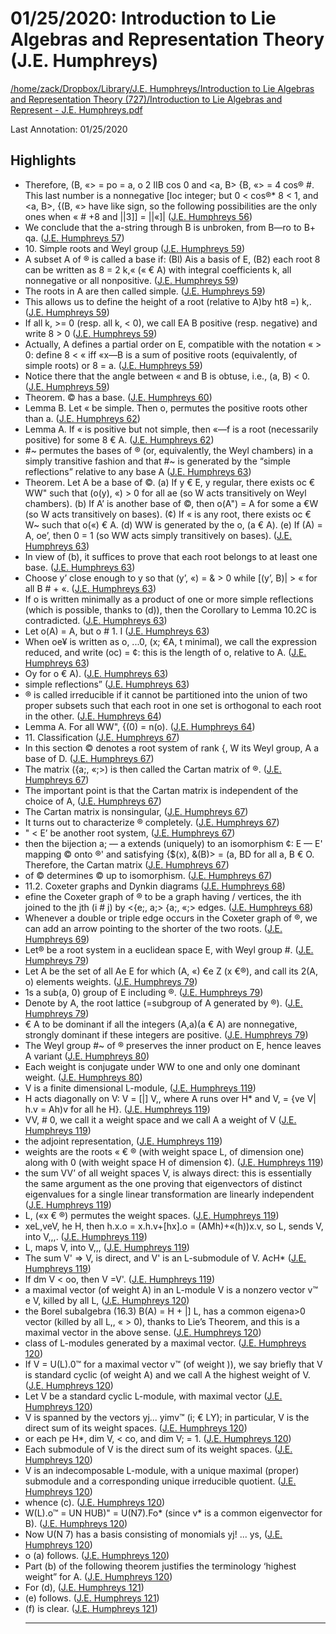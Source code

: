 # 01/25/2020: Introduction to Lie Algebras and Representation Theory (J.E. Humphreys)

<a href='file:////home/zack/Dropbox/Library/J.E. Humphreys/Introduction to Lie Algebras and Representation Theory (727)/Introduction to Lie Algebras and Represent - J.E. Humphreys.pdf' target='_blank'>/home/zack/Dropbox/Library/J.E. Humphreys/Introduction to Lie Algebras and Representation Theory (727)/Introduction to Lie Algebras and Represent - J.E. Humphreys.pdf</a>

Last Annotation: 01/25/2020

## Highlights

- Therefore, \(B, «> = po = a, o 2 IIB cos 0 and <a, B> {B, «> = 4 cos® #\. This last number is a nonnegative [loc integer; but 0 < cos®\* 8 < 1, and <a, B>, {\(B, «> have like sign, so the following possibilities are the only ones when « # +8 and ||3]] = ||«]| (<a href="file:////home/zack/Dropbox/Library/J.E. Humphreys/Introduction to Lie Algebras and Representation Theory (727)/Introduction to Lie Algebras and Represent - J.E. Humphreys.pdf#page=56" target="_blank">J.E. Humphreys 56</a>)
- We conclude that the a-string through B is unbroken, from B—ro to B+ qa\. (<a href="file:////home/zack/Dropbox/Library/J.E. Humphreys/Introduction to Lie Algebras and Representation Theory (727)/Introduction to Lie Algebras and Represent - J.E. Humphreys.pdf#page=57" target="_blank">J.E. Humphreys 57</a>)
- 10\. Simple roots and Weyl group (<a href="file:////home/zack/Dropbox/Library/J.E. Humphreys/Introduction to Lie Algebras and Representation Theory (727)/Introduction to Lie Algebras and Represent - J.E. Humphreys.pdf#page=59" target="_blank">J.E. Humphreys 59</a>)
- A subset A of ® is called a base if: \(Bl\) Ais a basis of E, \(B2\) each root 8 can be written as 8 = 2 k,« \(« € A\) with integral coefficients k, all nonnegative or all nonpositive\. (<a href="file:////home/zack/Dropbox/Library/J.E. Humphreys/Introduction to Lie Algebras and Representation Theory (727)/Introduction to Lie Algebras and Represent - J.E. Humphreys.pdf#page=59" target="_blank">J.E. Humphreys 59</a>)
- The roots in A are then called simple\. (<a href="file:////home/zack/Dropbox/Library/J.E. Humphreys/Introduction to Lie Algebras and Representation Theory (727)/Introduction to Lie Algebras and Represent - J.E. Humphreys.pdf#page=59" target="_blank">J.E. Humphreys 59</a>)
- This allows us to define the height of a root \(relative to A\)by ht8 =\) k,\. (<a href="file:////home/zack/Dropbox/Library/J.E. Humphreys/Introduction to Lie Algebras and Representation Theory (727)/Introduction to Lie Algebras and Represent - J.E. Humphreys.pdf#page=59" target="_blank">J.E. Humphreys 59</a>)
- If all k, >= 0 \(resp\. all k, < 0\), we call EA B positive \(resp\. negative\) and write 8 > 0 (<a href="file:////home/zack/Dropbox/Library/J.E. Humphreys/Introduction to Lie Algebras and Representation Theory (727)/Introduction to Lie Algebras and Represent - J.E. Humphreys.pdf#page=59" target="_blank">J.E. Humphreys 59</a>)
- Actually, A defines a partial order on E, compatible with the notation « > 0: define 8 < « iff «x—B is a sum of positive roots \(equivalently, of simple roots\) or 8 = a\. (<a href="file:////home/zack/Dropbox/Library/J.E. Humphreys/Introduction to Lie Algebras and Representation Theory (727)/Introduction to Lie Algebras and Represent - J.E. Humphreys.pdf#page=59" target="_blank">J.E. Humphreys 59</a>)
- Notice there that the angle between « and B is obtuse, i\.e\., \(a, B\) < 0\. (<a href="file:////home/zack/Dropbox/Library/J.E. Humphreys/Introduction to Lie Algebras and Representation Theory (727)/Introduction to Lie Algebras and Represent - J.E. Humphreys.pdf#page=59" target="_blank">J.E. Humphreys 59</a>)
- Theorem\. © has a base\. (<a href="file:////home/zack/Dropbox/Library/J.E. Humphreys/Introduction to Lie Algebras and Representation Theory (727)/Introduction to Lie Algebras and Represent - J.E. Humphreys.pdf#page=60" target="_blank">J.E. Humphreys 60</a>)
- Lemma B\. Let « be simple\. Then o, permutes the positive roots other than a\. (<a href="file:////home/zack/Dropbox/Library/J.E. Humphreys/Introduction to Lie Algebras and Representation Theory (727)/Introduction to Lie Algebras and Represent - J.E. Humphreys.pdf#page=62" target="_blank">J.E. Humphreys 62</a>)
- Lemma A\. If « is positive but not simple, then «—f is a root \(necessarily positive\) for some 8 € A\. (<a href="file:////home/zack/Dropbox/Library/J.E. Humphreys/Introduction to Lie Algebras and Representation Theory (727)/Introduction to Lie Algebras and Represent - J.E. Humphreys.pdf#page=62" target="_blank">J.E. Humphreys 62</a>)
- #~ permutes the bases of ® \(or, equivalently, the Weyl chambers\) in a simply transitive fashion and that #~ is generated by the “simple reflections” relative to any base A (<a href="file:////home/zack/Dropbox/Library/J.E. Humphreys/Introduction to Lie Algebras and Representation Theory (727)/Introduction to Lie Algebras and Represent - J.E. Humphreys.pdf#page=63" target="_blank">J.E. Humphreys 63</a>)
- Theorem\. Let A be a base of ©\. \(a\) If y € E, y regular, there exists oc € WW" such that \(o\(y\), «\) > 0 for all ae \(so W acts transitively on Weyl chambers\)\. \(b\) If A’ is another base of ©, then o\(A"\) = A for some a €W \(so W acts transitively on bases\)\. \(¢\) If « is any root, there exists oc € W~ such that o\(«\) € A\. \(d\) WW is generated by the o, \(a € A\)\. \(e\) If \(A\) = A, oe’, then 0 = 1 \(so WW acts simply transitively on bases\)\. (<a href="file:////home/zack/Dropbox/Library/J.E. Humphreys/Introduction to Lie Algebras and Representation Theory (727)/Introduction to Lie Algebras and Represent - J.E. Humphreys.pdf#page=63" target="_blank">J.E. Humphreys 63</a>)
- In view of \(b\), it suffices to prove that each root belongs to at least one base\. (<a href="file:////home/zack/Dropbox/Library/J.E. Humphreys/Introduction to Lie Algebras and Representation Theory (727)/Introduction to Lie Algebras and Represent - J.E. Humphreys.pdf#page=63" target="_blank">J.E. Humphreys 63</a>)
- Choose y’ close enough to y so that \(y’, «\) = & > 0 while [\(y’, B\)| > « for all B # + «\. (<a href="file:////home/zack/Dropbox/Library/J.E. Humphreys/Introduction to Lie Algebras and Representation Theory (727)/Introduction to Lie Algebras and Represent - J.E. Humphreys.pdf#page=63" target="_blank">J.E. Humphreys 63</a>)
- If o is written minimally as a product of one or more simple reflections \(which is possible, thanks to \(d\)\), then the Corollary to Lemma 10\.2C is contradicted\. (<a href="file:////home/zack/Dropbox/Library/J.E. Humphreys/Introduction to Lie Algebras and Representation Theory (727)/Introduction to Lie Algebras and Represent - J.E. Humphreys.pdf#page=63" target="_blank">J.E. Humphreys 63</a>)
- Let o\(A\) = A, but o # 1\. I (<a href="file:////home/zack/Dropbox/Library/J.E. Humphreys/Introduction to Lie Algebras and Representation Theory (727)/Introduction to Lie Algebras and Represent - J.E. Humphreys.pdf#page=63" target="_blank">J.E. Humphreys 63</a>)
- When oe¥ is written as o, \.\.\.0, \(x; €A, t minimal\), we call the expression reduced, and write \(oc\) = ¢: this is the length of o, relative to A\. (<a href="file:////home/zack/Dropbox/Library/J.E. Humphreys/Introduction to Lie Algebras and Representation Theory (727)/Introduction to Lie Algebras and Represent - J.E. Humphreys.pdf#page=63" target="_blank">J.E. Humphreys 63</a>)
- Oy for o € A\)\. (<a href="file:////home/zack/Dropbox/Library/J.E. Humphreys/Introduction to Lie Algebras and Representation Theory (727)/Introduction to Lie Algebras and Represent - J.E. Humphreys.pdf#page=63" target="_blank">J.E. Humphreys 63</a>)
- simple reflections” (<a href="file:////home/zack/Dropbox/Library/J.E. Humphreys/Introduction to Lie Algebras and Representation Theory (727)/Introduction to Lie Algebras and Represent - J.E. Humphreys.pdf#page=63" target="_blank">J.E. Humphreys 63</a>)
- ® is called irreducible if it cannot be partitioned into the union of two proper subsets such that each root in one set is orthogonal to each root in the other\. (<a href="file:////home/zack/Dropbox/Library/J.E. Humphreys/Introduction to Lie Algebras and Representation Theory (727)/Introduction to Lie Algebras and Represent - J.E. Humphreys.pdf#page=64" target="_blank">J.E. Humphreys 64</a>)
- Lemma A\. For all WW", {\(0\) = n\(o\)\. (<a href="file:////home/zack/Dropbox/Library/J.E. Humphreys/Introduction to Lie Algebras and Representation Theory (727)/Introduction to Lie Algebras and Represent - J.E. Humphreys.pdf#page=64" target="_blank">J.E. Humphreys 64</a>)
- 11\. Classification (<a href="file:////home/zack/Dropbox/Library/J.E. Humphreys/Introduction to Lie Algebras and Representation Theory (727)/Introduction to Lie Algebras and Represent - J.E. Humphreys.pdf#page=67" target="_blank">J.E. Humphreys 67</a>)
- In this section © denotes a root system of rank {, W its Weyl group, A a base of D\. (<a href="file:////home/zack/Dropbox/Library/J.E. Humphreys/Introduction to Lie Algebras and Representation Theory (727)/Introduction to Lie Algebras and Represent - J.E. Humphreys.pdf#page=67" target="_blank">J.E. Humphreys 67</a>)
- The matrix \({a;, «;>\) is then called the Cartan matrix of ®\. (<a href="file:////home/zack/Dropbox/Library/J.E. Humphreys/Introduction to Lie Algebras and Representation Theory (727)/Introduction to Lie Algebras and Represent - J.E. Humphreys.pdf#page=67" target="_blank">J.E. Humphreys 67</a>)
- The important point is that the Cartan matrix is independent of the choice of A, (<a href="file:////home/zack/Dropbox/Library/J.E. Humphreys/Introduction to Lie Algebras and Representation Theory (727)/Introduction to Lie Algebras and Represent - J.E. Humphreys.pdf#page=67" target="_blank">J.E. Humphreys 67</a>)
- The Cartan matrix is nonsingular, (<a href="file:////home/zack/Dropbox/Library/J.E. Humphreys/Introduction to Lie Algebras and Representation Theory (727)/Introduction to Lie Algebras and Represent - J.E. Humphreys.pdf#page=67" target="_blank">J.E. Humphreys 67</a>)
- It turns out to characterize ® completely\. (<a href="file:////home/zack/Dropbox/Library/J.E. Humphreys/Introduction to Lie Algebras and Representation Theory (727)/Introduction to Lie Algebras and Represent - J.E. Humphreys.pdf#page=67" target="_blank">J.E. Humphreys 67</a>)
- " < E’ be another root system, (<a href="file:////home/zack/Dropbox/Library/J.E. Humphreys/Introduction to Lie Algebras and Representation Theory (727)/Introduction to Lie Algebras and Represent - J.E. Humphreys.pdf#page=67" target="_blank">J.E. Humphreys 67</a>)
- then the bijection a; — a extends \(uniquely\) to an isomorphism ¢: E — E' mapping © onto ®' and satisfying {$\(x\), &\(B\)> = \(a, BD for all a, B € O\. Therefore, the Cartan matrix (<a href="file:////home/zack/Dropbox/Library/J.E. Humphreys/Introduction to Lie Algebras and Representation Theory (727)/Introduction to Lie Algebras and Represent - J.E. Humphreys.pdf#page=67" target="_blank">J.E. Humphreys 67</a>)
- of © determines © up to isomorphism\. (<a href="file:////home/zack/Dropbox/Library/J.E. Humphreys/Introduction to Lie Algebras and Representation Theory (727)/Introduction to Lie Algebras and Represent - J.E. Humphreys.pdf#page=67" target="_blank">J.E. Humphreys 67</a>)
- 11\.2\. Coxeter graphs and Dynkin diagrams (<a href="file:////home/zack/Dropbox/Library/J.E. Humphreys/Introduction to Lie Algebras and Representation Theory (727)/Introduction to Lie Algebras and Represent - J.E. Humphreys.pdf#page=68" target="_blank">J.E. Humphreys 68</a>)
- efine the Coxeter graph of ® to be a graph having / vertices, the ith joined to the jth \(i # j\) by <{e;, a;> {a;, «;> edges\. (<a href="file:////home/zack/Dropbox/Library/J.E. Humphreys/Introduction to Lie Algebras and Representation Theory (727)/Introduction to Lie Algebras and Represent - J.E. Humphreys.pdf#page=68" target="_blank">J.E. Humphreys 68</a>)
- Whenever a double or triple edge occurs in the Coxeter graph of ®, we can add an arrow pointing to the shorter of the two roots\. (<a href="file:////home/zack/Dropbox/Library/J.E. Humphreys/Introduction to Lie Algebras and Representation Theory (727)/Introduction to Lie Algebras and Represent - J.E. Humphreys.pdf#page=69" target="_blank">J.E. Humphreys 69</a>)
- Let® be a root system in a euclidean space E, with Weyl group #\. (<a href="file:////home/zack/Dropbox/Library/J.E. Humphreys/Introduction to Lie Algebras and Representation Theory (727)/Introduction to Lie Algebras and Represent - J.E. Humphreys.pdf#page=79" target="_blank">J.E. Humphreys 79</a>)
- Let A be the set of all Ae E for which \(A, «\) €e Z \(x €®\), and call its 2\(A, o\) elements weights\. (<a href="file:////home/zack/Dropbox/Library/J.E. Humphreys/Introduction to Lie Algebras and Representation Theory (727)/Introduction to Lie Algebras and Represent - J.E. Humphreys.pdf#page=79" target="_blank">J.E. Humphreys 79</a>)
- 1s a sub\(a, 0\) group of E including ®\. (<a href="file:////home/zack/Dropbox/Library/J.E. Humphreys/Introduction to Lie Algebras and Representation Theory (727)/Introduction to Lie Algebras and Represent - J.E. Humphreys.pdf#page=79" target="_blank">J.E. Humphreys 79</a>)
- Denote by A, the root lattice \(=subgroup of A generated by ®\)\. (<a href="file:////home/zack/Dropbox/Library/J.E. Humphreys/Introduction to Lie Algebras and Representation Theory (727)/Introduction to Lie Algebras and Represent - J.E. Humphreys.pdf#page=79" target="_blank">J.E. Humphreys 79</a>)
- € A to be dominant if all the integers \(A,a\)\(a € A\) are nonnegative, strongly dominant if these integers are positive\. (<a href="file:////home/zack/Dropbox/Library/J.E. Humphreys/Introduction to Lie Algebras and Representation Theory (727)/Introduction to Lie Algebras and Represent - J.E. Humphreys.pdf#page=79" target="_blank">J.E. Humphreys 79</a>)
- The Weyl group #~ of ® preserves the inner product on E, hence leaves A variant (<a href="file:////home/zack/Dropbox/Library/J.E. Humphreys/Introduction to Lie Algebras and Representation Theory (727)/Introduction to Lie Algebras and Represent - J.E. Humphreys.pdf#page=80" target="_blank">J.E. Humphreys 80</a>)
- Each weight is conjugate under WW to one and only one dominant weight\. (<a href="file:////home/zack/Dropbox/Library/J.E. Humphreys/Introduction to Lie Algebras and Representation Theory (727)/Introduction to Lie Algebras and Represent - J.E. Humphreys.pdf#page=80" target="_blank">J.E. Humphreys 80</a>)
- V is a finite dimensional L-module, (<a href="file:////home/zack/Dropbox/Library/J.E. Humphreys/Introduction to Lie Algebras and Representation Theory (727)/Introduction to Lie Algebras and Represent - J.E. Humphreys.pdf#page=119" target="_blank">J.E. Humphreys 119</a>)
- H acts diagonally on V: V = [|] V,, where A runs over H\* and V, = {ve V| h\.v = Ah\)v for all he H}\. (<a href="file:////home/zack/Dropbox/Library/J.E. Humphreys/Introduction to Lie Algebras and Representation Theory (727)/Introduction to Lie Algebras and Represent - J.E. Humphreys.pdf#page=119" target="_blank">J.E. Humphreys 119</a>)
- VV, # 0, we call it a weight space and we call A a weight of V (<a href="file:////home/zack/Dropbox/Library/J.E. Humphreys/Introduction to Lie Algebras and Representation Theory (727)/Introduction to Lie Algebras and Represent - J.E. Humphreys.pdf#page=119" target="_blank">J.E. Humphreys 119</a>)
- the adjoint representation, (<a href="file:////home/zack/Dropbox/Library/J.E. Humphreys/Introduction to Lie Algebras and Representation Theory (727)/Introduction to Lie Algebras and Represent - J.E. Humphreys.pdf#page=119" target="_blank">J.E. Humphreys 119</a>)
- weights are the roots « € ® \(with weight space L, of dimension one\) along with 0 \(with weight space H of dimension ¢\)\. (<a href="file:////home/zack/Dropbox/Library/J.E. Humphreys/Introduction to Lie Algebras and Representation Theory (727)/Introduction to Lie Algebras and Represent - J.E. Humphreys.pdf#page=119" target="_blank">J.E. Humphreys 119</a>)
- the sum VV’ of all weight spaces V, is always direct: this is essentially the same argument as the one proving that eigenvectors of distinct eigenvalues for a single linear transformation are linearly independent (<a href="file:////home/zack/Dropbox/Library/J.E. Humphreys/Introduction to Lie Algebras and Representation Theory (727)/Introduction to Lie Algebras and Represent - J.E. Humphreys.pdf#page=119" target="_blank">J.E. Humphreys 119</a>)
- L, \(«x € ®\) permutes the weight spaces\. (<a href="file:////home/zack/Dropbox/Library/J.E. Humphreys/Introduction to Lie Algebras and Representation Theory (727)/Introduction to Lie Algebras and Represent - J.E. Humphreys.pdf#page=119" target="_blank">J.E. Humphreys 119</a>)
- xeL,veV, he H, then h\.x\.o = x\.h\.v+[hx]\.o = \(AMh\)+«\(h\)\)x\.v, so L, sends V, into V,,,\. (<a href="file:////home/zack/Dropbox/Library/J.E. Humphreys/Introduction to Lie Algebras and Representation Theory (727)/Introduction to Lie Algebras and Represent - J.E. Humphreys.pdf#page=119" target="_blank">J.E. Humphreys 119</a>)
- L, maps V, into V,,, (<a href="file:////home/zack/Dropbox/Library/J.E. Humphreys/Introduction to Lie Algebras and Representation Theory (727)/Introduction to Lie Algebras and Represent - J.E. Humphreys.pdf#page=119" target="_blank">J.E. Humphreys 119</a>)
- The sum V' => V, is direct, and V' is an L-submodule of V\. AcH\* (<a href="file:////home/zack/Dropbox/Library/J.E. Humphreys/Introduction to Lie Algebras and Representation Theory (727)/Introduction to Lie Algebras and Represent - J.E. Humphreys.pdf#page=119" target="_blank">J.E. Humphreys 119</a>)
- If dm V < oo, then V =V'\. (<a href="file:////home/zack/Dropbox/Library/J.E. Humphreys/Introduction to Lie Algebras and Representation Theory (727)/Introduction to Lie Algebras and Represent - J.E. Humphreys.pdf#page=119" target="_blank">J.E. Humphreys 119</a>)
- a maximal vector \(of weight A\) in an L-module V is a nonzero vector v™ e V, killed by all L, (<a href="file:////home/zack/Dropbox/Library/J.E. Humphreys/Introduction to Lie Algebras and Representation Theory (727)/Introduction to Lie Algebras and Represent - J.E. Humphreys.pdf#page=120" target="_blank">J.E. Humphreys 120</a>)
- the Borel subalgebra \(16\.3\) B\(A\) = H + |] L, has a common eigena>0 vector \(killed by all L,, « > 0\), thanks to Lie’s Theorem, and this is a maximal vector in the above sense\. (<a href="file:////home/zack/Dropbox/Library/J.E. Humphreys/Introduction to Lie Algebras and Representation Theory (727)/Introduction to Lie Algebras and Represent - J.E. Humphreys.pdf#page=120" target="_blank">J.E. Humphreys 120</a>)
- class of L-modules generated by a maximal vector\. (<a href="file:////home/zack/Dropbox/Library/J.E. Humphreys/Introduction to Lie Algebras and Representation Theory (727)/Introduction to Lie Algebras and Represent - J.E. Humphreys.pdf#page=120" target="_blank">J.E. Humphreys 120</a>)
- If V = U\(L\)\.0™ for a maximal vector v™ \(of weight \)\), we say briefly that V is standard cyclic \(of weight A\) and we call A the highest weight of V\. (<a href="file:////home/zack/Dropbox/Library/J.E. Humphreys/Introduction to Lie Algebras and Representation Theory (727)/Introduction to Lie Algebras and Represent - J.E. Humphreys.pdf#page=120" target="_blank">J.E. Humphreys 120</a>)
- Let V be a standard cyclic L-module, with maximal vector (<a href="file:////home/zack/Dropbox/Library/J.E. Humphreys/Introduction to Lie Algebras and Representation Theory (727)/Introduction to Lie Algebras and Represent - J.E. Humphreys.pdf#page=120" target="_blank">J.E. Humphreys 120</a>)
- V is spanned by the vectors yj\.\.\. yimv™ \(i; € LY\); in particular, V is the direct sum of its weight spaces\. (<a href="file:////home/zack/Dropbox/Library/J.E. Humphreys/Introduction to Lie Algebras and Representation Theory (727)/Introduction to Lie Algebras and Represent - J.E. Humphreys.pdf#page=120" target="_blank">J.E. Humphreys 120</a>)
- or each pe H\*, dim V, < co, and dim V; = 1\. (<a href="file:////home/zack/Dropbox/Library/J.E. Humphreys/Introduction to Lie Algebras and Representation Theory (727)/Introduction to Lie Algebras and Represent - J.E. Humphreys.pdf#page=120" target="_blank">J.E. Humphreys 120</a>)
- Each submodule of V is the direct sum of its weight spaces\. (<a href="file:////home/zack/Dropbox/Library/J.E. Humphreys/Introduction to Lie Algebras and Representation Theory (727)/Introduction to Lie Algebras and Represent - J.E. Humphreys.pdf#page=120" target="_blank">J.E. Humphreys 120</a>)
- V is an indecomposable L-module, with a unique maximal \(proper\) submodule and a corresponding unique irreducible quotient\. (<a href="file:////home/zack/Dropbox/Library/J.E. Humphreys/Introduction to Lie Algebras and Representation Theory (727)/Introduction to Lie Algebras and Represent - J.E. Humphreys.pdf#page=120" target="_blank">J.E. Humphreys 120</a>)
- whence \(c\)\. (<a href="file:////home/zack/Dropbox/Library/J.E. Humphreys/Introduction to Lie Algebras and Representation Theory (727)/Introduction to Lie Algebras and Represent - J.E. Humphreys.pdf#page=120" target="_blank">J.E. Humphreys 120</a>)
- W\(L\)\.o™ = UN HUB\)" = U\(N7\)\.Fo\* \(since v\* is a common eigenvector for B\)\. (<a href="file:////home/zack/Dropbox/Library/J.E. Humphreys/Introduction to Lie Algebras and Representation Theory (727)/Introduction to Lie Algebras and Represent - J.E. Humphreys.pdf#page=120" target="_blank">J.E. Humphreys 120</a>)
- Now U\(N 7\) has a basis consisting of monomials yj! \.\.\. ys, (<a href="file:////home/zack/Dropbox/Library/J.E. Humphreys/Introduction to Lie Algebras and Representation Theory (727)/Introduction to Lie Algebras and Represent - J.E. Humphreys.pdf#page=120" target="_blank">J.E. Humphreys 120</a>)
- o \(a\) follows\. (<a href="file:////home/zack/Dropbox/Library/J.E. Humphreys/Introduction to Lie Algebras and Representation Theory (727)/Introduction to Lie Algebras and Represent - J.E. Humphreys.pdf#page=120" target="_blank">J.E. Humphreys 120</a>)
- Part \(b\) of the following theorem justifies the terminology ‘highest weight” for A\. (<a href="file:////home/zack/Dropbox/Library/J.E. Humphreys/Introduction to Lie Algebras and Representation Theory (727)/Introduction to Lie Algebras and Represent - J.E. Humphreys.pdf#page=120" target="_blank">J.E. Humphreys 120</a>)
- For \(d\), (<a href="file:////home/zack/Dropbox/Library/J.E. Humphreys/Introduction to Lie Algebras and Representation Theory (727)/Introduction to Lie Algebras and Represent - J.E. Humphreys.pdf#page=121" target="_blank">J.E. Humphreys 121</a>)
- \(e\) follows\. (<a href="file:////home/zack/Dropbox/Library/J.E. Humphreys/Introduction to Lie Algebras and Representation Theory (727)/Introduction to Lie Algebras and Represent - J.E. Humphreys.pdf#page=121" target="_blank">J.E. Humphreys 121</a>)
- \(f\) is clear\. (<a href="file:////home/zack/Dropbox/Library/J.E. Humphreys/Introduction to Lie Algebras and Representation Theory (727)/Introduction to Lie Algebras and Represent - J.E. Humphreys.pdf#page=121" target="_blank">J.E. Humphreys 121</a>)<hr>

